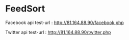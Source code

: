 # FeedSort

Facebook 
api test-url : http://81.164.88.90/facebook.php

Twitter
api test-url : http://81.164.88.90/twitter.php
